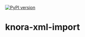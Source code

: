 [![PyPI version](https://badge.fury.io/py/knora.svg)](https://badge.fury.io/py/knora)

# knora-xml-import
